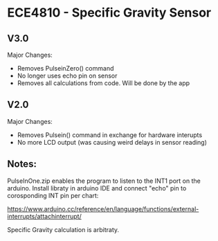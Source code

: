 # ECE4810 - Specific Gravity Sensor
## V3.0
Major Changes:
* Removes PulseinZero() command
* No longer uses echo pin on sensor
* Removes all calculations from code. Will be done by the app

## V2.0
Major Changes:
* Removes Pulsein() command in exchange for hardware interupts
* No more LCD output (was causing weird delays in sensor reading)

## Notes:

PulseInOne.zip enables the program to listen to the INT1 port on the arduino. Install libraty in arduino IDE and connect "echo" pin to corosponding INT pin per chart:

https://www.arduino.cc/reference/en/language/functions/external-interrupts/attachinterrupt/

Specific Gravity calculation is arbitraty. 

